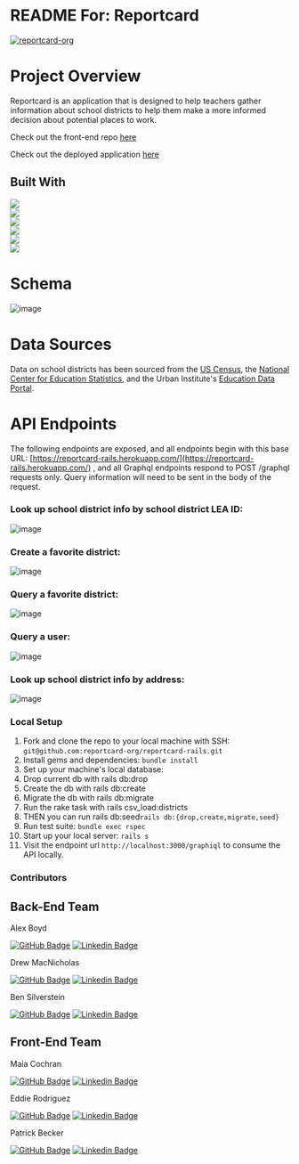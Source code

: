 # README For: Reportcard

[![reportcard-org](https://circleci.com/gh/reportcard-org/reportcard-rails.svg?style=shield)](https://app.circleci.com/pipelines/github/reportcard-org/reportcard-rails)

 # Project Overview
Reportcard is an application that is designed to help teachers gather information about school districts to help them make a more informed decision about potential places to work.

Check out the front-end repo [here](https://github.com/reportcard-org/reportcard-fe)

Check out the deployed application [here](https://reportcard-8xtook7k8-report-card.vercel.app/)

## Built With
[<img src="https://img.shields.io/badge/Ruby-CC342D?style=for-the-badge&logo=ruby&logoColor=white"/>](https://www.ruby-lang.org/en/) <br>
[<img src="https://img.shields.io/badge/Ruby_on_Rails-CC0000?style=for-the-badge&logo=ruby-on-rails&logoColor=white"/>](https://rubyonrails.org/) <br>
<img src="https://img.shields.io/badge/Heroku-430098?style=for-the-badge&logo=heroku&logoColor=white"/><br>
<img src="https://img.shields.io/badge/GraphQl-E10098?style=for-the-badge&logo=graphql&logoColor=white"/><br>
<img src="https://img.shields.io/badge/circleci-343434?style=for-the-badge&logo=circleci&logoColor=white"/><br>
[<img src="https://img.shields.io/badge/Postman-FF6C37?style=for-the-badge&logo=Postman&logoColor=white"/>](https://www.postman.com/product/what-is-postman/)<br>



# Schema

![image](https://user-images.githubusercontent.com/102967531/198375622-a56a406f-8371-4022-ad63-c97f3e59c61c.png)

# Data Sources
Data on school districts has been sourced from the [US Census](https://www.census.gov/data.html), the [National Center for Education Statistics](https://nces.ed.gov/datatools/), and the Urban Institute's [Education Data Portal](https://educationdata.urban.org/documentation/index.html).

# API Endpoints
The following endpoints are exposed, and all endpoints begin with this base URL: [https://reportcard-rails.herokuapp.com/](https://reportcard-rails.herokuapp.com/) , and all Graphql endpoints respond to POST /graphql requests only. Query information will need to be sent in the body of the request.

### Look up school district info by school district LEA ID:
![image](https://user-images.githubusercontent.com/102967531/198355976-25e50dcb-364e-412f-83ee-c66c7d2c83ff.png)

### Create a favorite district:
![image](https://user-images.githubusercontent.com/102967531/198360771-6021b780-cda0-4994-ac7a-dd2678156466.png)

### Query a favorite district:
![image](https://user-images.githubusercontent.com/102967531/198360951-31b0acfd-d118-473a-b6de-d6b7df3d7fa6.png)

### Query a user:
![image](https://user-images.githubusercontent.com/102967531/198361105-f19eeeaa-c06b-40bd-98d0-87335537757a.png)

### Look up school district info by address:
![image](https://user-images.githubusercontent.com/102967531/198361534-d109c5bb-b4da-4721-92d6-ffc2c72e14aa.png)



### Local Setup

1. Fork and clone the repo to your local machine with SSH: `git@github.com:reportcard-org/reportcard-rails.git`
2. Install gems and dependencies: `bundle install`
3. Set up your machine's local database: 
  1. Drop current db with rails db:drop
  2. Create the db with rails db:create
  3. Migrate the db with rails db:migrate
  4. Run the rake task with rails csv_load:districts
  5. THEN you can run rails db:seed`rails db:{drop,create,migrate,seed}`
4. Run test suite: `bundle exec rspec`
5. Start up your local server: `rails s`
6. Visit the endpoint url  `http://localhost:3000/graphiql` to consume the API locally.


### Contributors

## Back-End Team
   Alex Boyd

[![GitHub Badge](https://img.shields.io/badge/GitHub-100000?style=for-the-badge&logo=github&logoColor=white)](https://github.com/alepbloyd)  [![Linkedin Badge](https://img.shields.io/badge/-LinkedIn-blue?style=flat&logo=Linkedin&logoColor=white)](https://www.linkedin.com/in/boydal/)

   Drew MacNicholas  

[![GitHub Badge](https://img.shields.io/badge/GitHub-100000?style=for-the-badge&logo=github&logoColor=white)](https://github.com/dmacnicholas) 
[![Linkedin Badge](https://img.shields.io/badge/-LinkedIn-blue?style=flat&logo=Linkedin&logoColor=white)](https://www.linkedin.com/in/drew-macnicholas-20b75660/)

   Ben Silverstein

[![GitHub Badge](https://img.shields.io/badge/GitHub-100000?style=for-the-badge&logo=github&logoColor=white)](https://github.com/bensjsilverstein) 
[![Linkedin Badge](https://img.shields.io/badge/-LinkedIn-blue?style=flat&logo=Linkedin&logoColor=white)](https://www.linkedin.com/in/benjamin-silverstein-42545a109/)


## Front-End Team
  Maia Cochran 

[![GitHub Badge](https://img.shields.io/badge/GitHub-100000?style=for-the-badge&logo=github&logoColor=white)](https://github.com/Maia-Cochran) 
[![Linkedin Badge](https://img.shields.io/badge/-LinkedIn-blue?style=flat&logo=Linkedin&logoColor=white)](https://www.linkedin.com/in/maiaecochran/)

  Eddie Rodriguez 

[![GitHub Badge](https://img.shields.io/badge/GitHub-100000?style=for-the-badge&logo=github&logoColor=white)](https://github.com/edjrodriguez) 
[![Linkedin Badge](https://img.shields.io/badge/-LinkedIn-blue?style=flat&logo=Linkedin&logoColor=white)](https://www.linkedin.com/in/edward-rodriguez-1b497423b/)

  Patrick Becker 

[![GitHub Badge](https://img.shields.io/badge/GitHub-100000?style=for-the-badge&logo=github&logoColor=white)](https://github.com/PatrickGBecker) 
[![Linkedin Badge](https://img.shields.io/badge/-LinkedIn-blue?style=flat&logo=Linkedin&logoColor=white)](https://www.linkedin.com/in/patrickgarrettbecker/)
